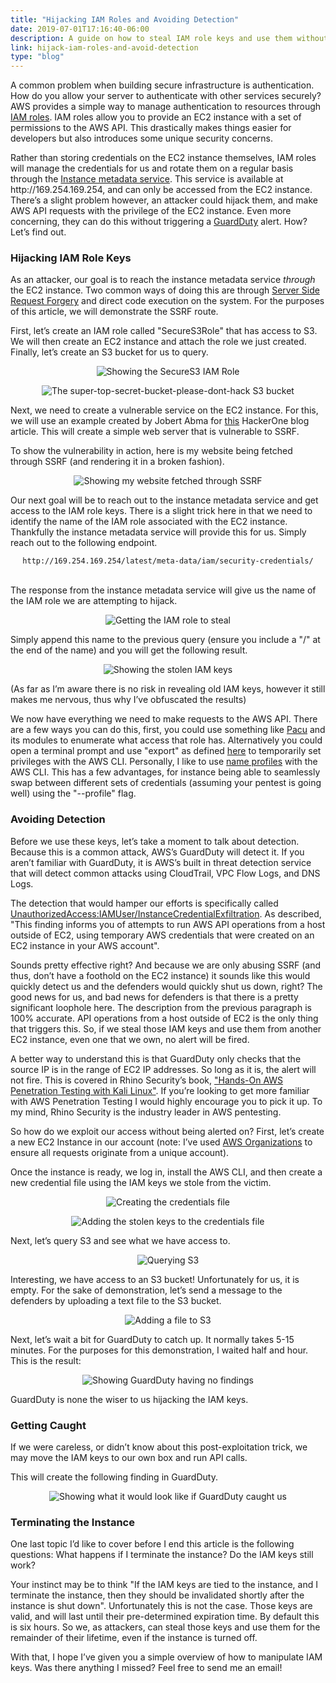 ```yaml
---
title: "Hijacking IAM Roles and Avoiding Detection"
date: 2019-07-01T17:16:40-06:00
description: A guide on how to steal IAM role keys and use them without being detected
link: hijack-iam-roles-and-avoid-detection
type: "blog"
---
```

<p>A common problem when building secure infrastructure is authentication. How do you allow your server to authenticate with other services securely? AWS provides a simple way to manage authentication to resources through <a href="https://docs.aws.amazon.com/AWSEC2/latest/UserGuide/iam-roles-for-amazon-ec2.html">IAM roles</a>. IAM roles allow you to provide an EC2 instance with a set of permissions to the AWS API. This drastically makes things easier for developers but also introduces some unique security concerns.</p><p>Rather than storing credentials on the EC2 instance themselves, IAM roles will manage the credentials for us and rotate them on a regular basis through the <a href="https://docs.aws.amazon.com/AWSEC2/latest/UserGuide/ec2-instance-metadata.html">Instance metadata service</a>. This service is available at http://169.254.169.254, and can only be accessed from the EC2 instance. There’s a slight problem however, an attacker could hijack them, and make AWS API requests with the privilege of the EC2 instance. Even more concerning, they can do this without triggering a <a href="https://aws.amazon.com/guardduty/">GuardDuty</a> alert. How? Let’s find out.</p><h3>Hijacking IAM Role Keys</h3><p>As an attacker, our goal is to reach the instance metadata service <i>through</i> the EC2 instance. Two common ways of doing this are through <a href="https://www.owasp.org/index.php/Server_Side_Request_Forgery">Server Side Request Forgery</a> and direct code execution on the system. For the purposes of this article, we will demonstrate the SSRF route.</p><p>First, let’s create an IAM role called "SecureS3Role" that has access to S3. We will then create an EC2 instance and attach the role we just created. Finally, let’s create an S3 bucket for us to query.</p><p style="text-align:center"><img src="/images/blog/hijack-iam-roles-and-avoid-detection/create_s3.png" alt="Showing the SecureS3 IAM Role" style="max-width:95%" class="img-responsive" /></p><p style="text-align:center"><img src="/images/blog/hijack-iam-roles-and-avoid-detection/s3_bucket.png" alt="The super-top-secret-bucket-please-dont-hack S3 bucket" style="max-width:95%"/></p><p>Next, we need to create a vulnerable service on the EC2 instance. For this, we will use an example created by Jobert Abma for <a href="https://www.hackerone.com/blog-How-To-Server-Side-Request-Forgery-SSRF">this</a> HackerOne blog article. This will create a simple web server that is vulnerable to SSRF.</p><p>To show the vulnerability in action, here is my website being fetched through SSRF (and rendering it in a broken fashion).</p><p style="text-align:center"><img src="/images/blog/hijack-iam-roles-and-avoid-detection/broken_website.png" alt="Showing my website fetched through SSRF" style="max-width:95%"/></p><p>Our next goal will be to reach out to the instance metadata service and get access to the IAM role keys. There is a slight trick here in that we need to identify the name of the IAM role associated with the EC2 instance. Thankfully the instance metadata service will provide this for us. Simply reach out to the following endpoint.</p><center><code>http://169.254.169.254/latest/meta-data/iam/security-credentials/</code></center><br><p>The response from the instance metadata service will give us the name of the IAM role we are attempting to hijack.</p><p style="text-align:center"><img src="/images/blog/hijack-iam-roles-and-avoid-detection/iam_role.png" alt="Getting the IAM role to steal" style="max-width:95%"/></p><p>Simply append this name to the previous query (ensure you include a "/" at the end of the name) and you will get the following result.</p><p style="text-align:center"><img src="/images/blog/hijack-iam-roles-and-avoid-detection/iam_keys.png" alt="Showing the stolen IAM keys" style="max-width:95%"/></p><p>(As far as I’m aware there is no risk in revealing old IAM keys, however it still makes me nervous, thus why I’ve obfuscated the results)</p><p>We now have everything we need to make requests to the AWS API. There are a few ways you can do this, first, you could use something like <a href="https://github.com/RhinoSecurityLabs/pacu">Pacu</a> and its modules to enumerate what access that role has. Alternatively you could open a terminal prompt and use "export" as defined <a href="https://docs.aws.amazon.com/IAM/latest/UserGuide/id_credentials_temp_use-resources.html">here</a> to temporarily set privileges with the AWS CLI. Personally, I like to use <a href="https://docs.aws.amazon.com/cli/latest/userguide/cli-configure-profiles.html">name profiles</a> with the AWS CLI. This has a few advantages, for instance being able to seamlessly swap between different sets of credentials (assuming your pentest is going well) using the "--profile" flag.</p><h3>Avoiding Detection</h3><p>Before we use these keys, let’s take a moment to talk about detection. Because this is a common attack, AWS’s GuardDuty will detect it. If you aren’t familiar with GuardDuty, it is AWS’s built in threat detection service that will detect common attacks using CloudTrail, VPC Flow Logs, and DNS Logs.</p><p>The detection that would hamper our efforts is specifically called <a href="https://docs.aws.amazon.com/guardduty/latest/ug/guardduty_unauthorized.html#unauthorized11" style="word-wrap:break-word">UnauthorizedAccess:IAMUser/InstanceCredentialExfiltration</a>. As described, "This finding informs you of attempts to run AWS API operations from a host outside of EC2, using temporary AWS credentials that were created on an EC2 instance in your AWS account".</p><p>Sounds pretty effective right? And because we are only abusing SSRF (and thus, don’t have a foothold on the EC2 instance) it sounds like this would quickly detect us and the defenders would quickly shut us down, right? The good news for us, and bad news for defenders is that there is a pretty significant loophole here. The description from the previous paragraph is 100% accurate. API operations from a host outside of EC2 is the only thing that triggers this. So, if we steal those IAM keys and use them from another EC2 instance, even one that we own, no alert will be fired.</p><p>A better way to understand this is that GuardDuty only checks that the source IP is in the range of EC2 IP addresses. So long as it is, the alert will not fire. This is covered in Rhino Security’s book, <a href="https://www.amazon.com/dp/1789136725/ref=cm_sw_r_cp_ep_dp_gJ0CBbVZQBR6Y">"Hands-On AWS Penetration Testing with Kali Linux"</a>. If you’re looking to get more familiar with AWS Penetration Testing I would highly encourage you to pick it up. To my mind, Rhino Security is the industry leader in AWS pentesting.</p><p>So how do we exploit our access without being alerted on? First, let’s create a new EC2 Instance in our account (note: I’ve used <a href="https://aws.amazon.com/organizations/">AWS Organizations</a> to ensure all requests originate from a unique account).</p><p>Once the instance is ready, we log in, install the AWS CLI, and then create a new credential file using the IAM keys we stole from the victim.</p><p style="text-align:center"><img src="/images/blog/hijack-iam-roles-and-avoid-detection/create_credentials.png" alt="Creating the credentials file" style="max-width:95%"/></p><p style="text-align:center"><img src="/images/blog/hijack-iam-roles-and-avoid-detection/add_keys.png" alt="Adding the stolen keys to the credentials file" style="max-width:95%"/></p><p>Next, let’s query S3 and see what we have access to.</p><p style="text-align:center"><img src="/images/blog/hijack-iam-roles-and-avoid-detection/query_s3.png" alt="Querying S3" style="max-width:95%"/></p><p>Interesting, we have access to an S3 bucket! Unfortunately for us, it is empty. For the sake of demonstration, let’s send a message to the defenders by uploading a text file to the S3 bucket.</p><p style="text-align:center"><img src="/images/blog/hijack-iam-roles-and-avoid-detection/send_message.png" alt="Adding a file to S3" style="max-width:95%"/></p><p>Next, let’s wait a bit for GuardDuty to catch up. It normally takes 5-15 minutes. For the purposes for this demonstration, I waited half and hour. This is the result:</p><p style="text-align:center"><img src="/images/blog/hijack-iam-roles-and-avoid-detection/no_findings.png" alt="Showing GuardDuty having no findings" style="max-width:95%"/></p><p>GuardDuty is none the wiser to us hijacking the IAM keys.</p><h3>Getting Caught</h3><p>If we were careless, or didn’t know about this post-exploitation trick, we may move the IAM keys to our own box and run API calls.</p><p>This will create the following finding in GuardDuty.</p><p style="text-align:center"><img src="/images/blog/hijack-iam-roles-and-avoid-detection/caught.png" alt="Showing what it would look like if GuardDuty caught us" style="max-width:95%"/></p><h3>Terminating the Instance</h3><p>One last topic I’d like to cover before I end this article is the following questions: What happens if I terminate the instance? Do the IAM keys still work?</p><p>Your instinct may be to think "If the IAM keys are tied to the instance, and I terminate the instance, then they should be invalidated shortly after the instance is shut down". Unfortunately this is not the case. Those keys are valid, and will last until their pre-determined expiration time. By default this is six hours. So we, as attackers, can steal those keys and use them for the remainder of their lifetime, even if the instance is turned off.</p><p>With that, I hope I’ve given you a simple overview of how to manipulate IAM keys. Was there anything I missed? Feel free to send me an email!</p>
